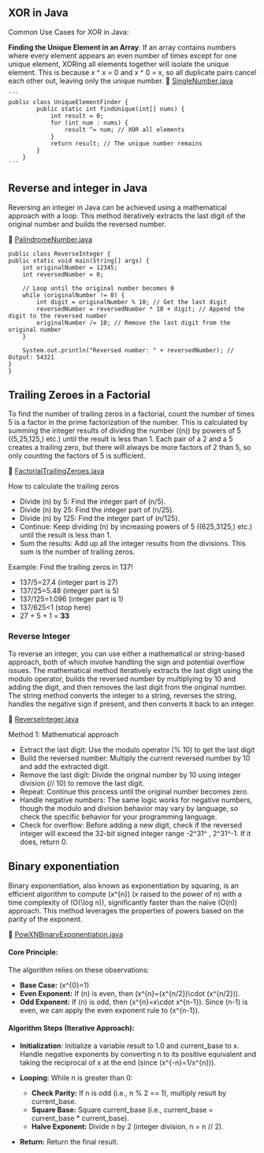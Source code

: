 ## XOR in Java

Common Use Cases for XOR in Java:


**Finding the Unique Element in an Array**: If an array contains numbers where every element appears an even number of times except for one unique element, XORing all elements together will isolate the unique element. This is because x ^ x = 0 and x ^ 0 = x, so all duplicate pairs cancel each other out, leaving only the unique number.
  :link: [SingleNumber.java](src/main/java/com/excercise/coding/SingleNumber.java)


    ```
    public class UniqueElementFinder {
            public static int findUnique(int[] nums) {
                int result = 0;
                for (int num : nums) {
                    result ^= num; // XOR all elements
                }
                return result; // The unique number remains
            }
        }
    ```

## Reverse and integer in Java

Reversing an integer in Java can be achieved using a mathematical approach with a loop. This method iteratively extracts the last digit of the original number and builds the reversed number.

  :link: [PalindromeNumber.java](src/main/java/com/excercise/coding/PalindromeNumber.java)

    public class ReverseInteger {
    public static void main(String[] args) {
        int originalNumber = 12345;
        int reversedNumber = 0;

        // Loop until the original number becomes 0
        while (originalNumber != 0) {
            int digit = originalNumber % 10; // Get the last digit
            reversedNumber = reversedNumber * 10 + digit; // Append the digit to the reversed number
            originalNumber /= 10; // Remove the last digit from the original number
        }

        System.out.println("Reversed number: " + reversedNumber); // Output: 54321
    }
    }

## Trailing Zeroes in a Factorial

To find the number of trailing zeros in a factorial, count the number of times 5 is a factor in the prime factorization of the number. This is calculated by summing the integer results of dividing the number (\(n\)) by powers of 5 (\(5,25,125,\) etc.) until the result is less than 1. Each pair of a 2 and a 5 creates a trailing zero, but there will always be more factors of 2 than 5, so only counting the factors of 5 is sufficient. 

 :link: [FactorialTrailingZeroes.java](src/main/java/com/excercise/coding/FactorialTrailingZeroes.java)

How to calculate the trailing zeros 

- Divide \(n\) by 5: Find the integer part of \(n/5\).
- Divide \(n\) by 25: Find the integer part of \(n/25\).
- Divide \(n\) by 125: Find the integer part of \(n/125\).
- Continue: Keep dividing \(n\) by increasing powers of 5 (\(625,3125,\) etc.) until the result is less than 1.
- Sum the results: Add up all the integer results from the divisions. This sum is the number of trailing zeros. 

Example: Find the trailing zeros in 137! 
- 137/5=27.4 (integer part is 27)
- 137/25=5.48 (integer part is 5)
- 137/125=1.096 (integer part is 1)
- 137/625<1 (stop here)
- 27 + 5 + 1 = **33** 


### Reverse Integer

To reverse an integer, you can use either a mathematical or string-based approach, both of which involve handling the sign and potential overflow issues. The mathematical method iteratively extracts the last digit using the modulo operator, builds the reversed number by multiplying by 10 and adding the digit, and then removes the last digit from the original number. The string method converts the integer to a string, reverses the string, handles the negative sign if present, and then converts it back to an integer. 

  :link: [ReverseInteger.java](src/main/java/com/excercise/coding/ReverseInteger.java)

Method 1: Mathematical approach

- Extract the last digit: Use the modulo operator (% 10) to get the last digit
- Build the reversed number: Multiply the current reversed number by 10 and add the extracted digit.
- Remove the last digit: Divide the original number by 10 using integer division (// 10) to remove the last digit.
- Repeat: Continue this process until the original number becomes zero.
- Handle negative numbers: The same logic works for negative numbers, though the modulo and division behavior may vary by language, so check the specific behavior for your programming language.
- Check for overflow: Before adding a new digit, check if the reversed integer will exceed the 32-bit signed integer range -2^31^ , 2^31^-1. If it does, return 0. 


## Binary exponentiation

Binary exponentiation, also known as exponentiation by squaring, is an efficient algorithm to compute \(x^{n}\) (x raised to the power of n) with a time complexity of \(O(\log n)\), significantly faster than the naive \(O(n)\) approach. This method leverages the properties of powers based on the parity of the exponent. 

:link: [PowXNBinaryExponentiation.java](src/main/java/com/excercise/coding/PowXNBinaryExponentiation.java)

#### Core Principle:               
The algorithm relies on these observations:     
- **Base Case:** \(x^{0}=1\) 
- **Even Exponent:** If \(n\) is even, then \(x^{n}=(x^{n/2})\cdot (x^{n/2})\).  
- **Odd Exponent:** If \(n\) is odd, then \(x^{n}=x\cdot x^{n-1}\). Since \(n-1\) is even, we can apply the even exponent rule to \(x^{n-1}\).            

#### Algorithm Steps (Iterative Approach):     
- **Initialization**: Initialize a variable result to 1.0 and current_base to x. Handle negative exponents by converting n to its positive equivalent and taking the reciprocal of x at the end (since \(x^{-n}=1/x^{n}\)). 

- **Looping**: While n is greater than 0: 
   - **Check Parity:** If n is odd (i.e., n % 2 == 1), multiply result by current_base.
   - **Square Base:** Square current_base (i.e., current_base = current_base * current_base). 
   - **Halve Exponent:** Divide n by 2 (integer division, n = n // 2). 
 - **Return:** Return the final result.

